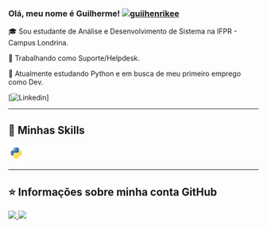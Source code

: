 ### Olá, meu nome é <strong>Guilherme!</strong> [![guiihenrikee]( https://img.shields.io/github/followers/guiihenrikee?label=follow&style=social)](https://github.com/guiihenrikee)


🎓 Sou estudante de Análise e Desenvolvimento de Sistema na IFPR - Campus Londrina.

💼 Trabalhando como Suporte/Helpdesk.

🌱 Atualmente estudando Python e em busca de meu primeiro emprego como Dev.

[![Linkedin](https://img.shields.io/badge/-LinkedIn-222222?style=flat-square&logo=Linkedin&logoColor=white&link=https://www.linkedin.com/in/guiihenrikee/)]

---

## 🚀 Minhas Skills

<code><img height="32" src="https://raw.githubusercontent.com/github/explore/80688e429a7d4ef2fca1e82350fe8e3517d3494d/topics/python/python.png" alt="PYTHON"/></code>

---

## ⭐ Informações sobre minha conta GitHub
  <a href="https://github.com/guiihenrikee">
  <img height="140em" src="https://github-readme-stats.vercel.app/api?username=guiihenrikee&show_icons=true&theme=tokyonight&include_all_commits=true&count_private=true"/>
  <img height="140em" src="https://github-readme-stats.vercel.app/api/top-langs/?username=guiihenrikee&layout=compact&langs_count=7&theme=tokyonight"/>
</div>
